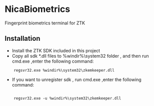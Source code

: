 # NicaBiometrics
Fingerprint biometrics terminal for ZTK 


## Installation 

- Install the ZTK SDK included in this project
- Copy all sdk *.dll files to %windir%\system32 folder , and then run cmd.exe ,enter the following command:
```
    regsvr32.exe %windir%\system32\zkemkeeper.dll
```
-  If you want to unregister sdk , run cmd.exe ,enter the following command:
```
  
    regsvr32.exe -u %windir%\system32\zkemkeeper.dll
```
